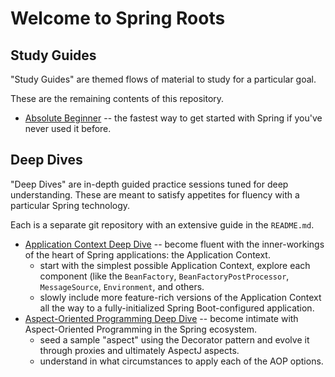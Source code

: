 # Welcome to Spring Roots

## Study Guides

"Study Guides" are themed flows of material to study for a particular goal.

These are the remaining contents of this repository.

- [Absolute Beginner](absolute-beginner) -- the fastest way to get started with Spring if you've never used it before.

## Deep Dives

"Deep Dives" are in-depth guided practice sessions tuned for deep understanding.  These are meant to satisfy appetites for fluency with a particular Spring technology.

Each is a separate git repository with an extensive guide in the `README.md`.

- [Application Context Deep Dive](https://github.com/spring-roots/application-context-deep-dive) -- become fluent with the inner-workings of the heart of Spring applications: the Application Context.
  - start with the simplest possible Application Context, explore each component (like the `BeanFactory`, `BeanFactoryPostProcessor`, `MessageSource`, `Environment`, and others.
  - slowly include more feature-rich versions of the Application Context all the way to a fully-initialized Spring Boot-configured application.
- [Aspect-Oriented Programming Deep Dive](https://github.com/spring-roots/aop-deep-dive) -- become intimate with Aspect-Oriented Programming in the Spring ecosystem.
  - seed a sample "aspect" using the Decorator pattern and evolve it through proxies and ultimately AspectJ aspects.
  - understand in what circumstances to apply each of the AOP options.
